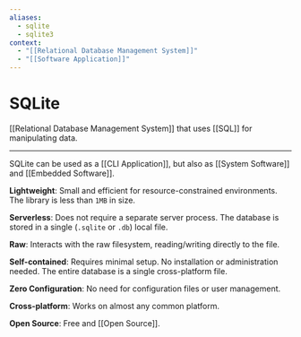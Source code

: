 ```yaml
---
aliases:
  - sqlite
  - sqlite3
context:
  - "[[Relational Database Management System]]"
  - "[[Software Application]]"
---
```


# SQLite

[[Relational Database Management System]] that uses [[SQL]] for manipulating data.

---

SQLite can be used as a [[CLI Application]], but also as [[System Software]] and [[Embedded Software]].

**Lightweight**: Small and efficient for resource-constrained environments. The library is less than `1MB` in size.

**Serverless**: Does not require a separate server process. The database is stored in a single (`.sqlite` or `.db`) local file.

**Raw**: Interacts with the raw filesystem, reading/writing directly to the file.

**Self-contained**: Requires minimal setup. No installation or administration needed. The entire database is a single cross-platform file.

**Zero Configuration**: No need for configuration files or user management.

**Cross-platform**: Works on almost any common platform.

**Open Source**: Free and [[Open Source]].
